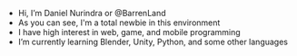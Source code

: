 - Hi, I’m Daniel Nurindra or @BarrenLand
- As you can see, I'm a total newbie in this environment
- I have high interest in web, game, and mobile programming
- I’m currently learning Blender, Unity, Python, and some other languages


<!---
BarrenLand/BarrenLand is a ✨ special ✨ repository because its `README.md` (this file) appears on your GitHub profile.
You can click the Preview link to take a look at your changes.
--->
